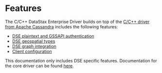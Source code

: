 # Features

The C/C++ DataStax Enterprise Driver builds on top of the [C/C++ driver from
Apache Cassandra] includes the following features:

* [DSE plaintext and GSSAPI authentication](/features/authentication)
* [DSE geospatial types](/features/geotypes/)
* [DSE graph integration](/features/graph/)
* [Client configuration](/features/client_configuration/)

This documentation only includes DSE specific features. Documentation for the
core driver can be found [here](http://datastax.github.io/cpp-driver/).

[C/C++ driver from Apache Cassandra]: http://datastax.github.io/cpp-driver/

